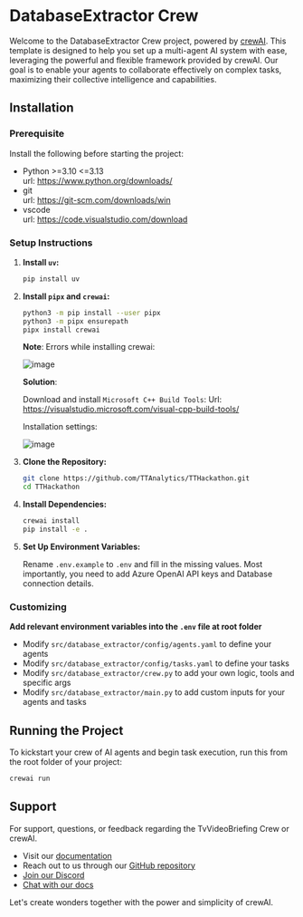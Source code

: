 # DatabaseExtractor Crew

Welcome to the DatabaseExtractor Crew project, powered by [crewAI](https://crewai.com). This template is designed to help you set up a multi-agent AI system with ease, leveraging the powerful and flexible framework provided by crewAI. Our goal is to enable your agents to collaborate effectively on complex tasks, maximizing their collective intelligence and capabilities.

## Installation

### Prerequisite

Install the following before starting the project:

- Python >=3.10 <=3.13<br>
  url: https://www.python.org/downloads/
- git<br>
  url: https://git-scm.com/downloads/win
- vscode<br>
  url: https://code.visualstudio.com/download

### Setup Instructions

1. **Install `uv`:**

   ```bash
   pip install uv
   ```
   
2. **Install `pipx` and `crewai`:**

   ```bash
   python3 -m pip install --user pipx
   python3 -m pipx ensurepath
   pipx install crewai
   ```

   **Note**: Errors while installing crewai:
   
   ![image](https://github.com/user-attachments/assets/15a63d94-417f-47e6-8f1a-db87a842efbf)

   **Solution**:
   
   Download and install `Microsoft C++ Build Tools`:
  Url: https://visualstudio.microsoft.com/visual-cpp-build-tools/

   Installation settings:
   
   ![image](https://github.com/user-attachments/assets/49f5f1d5-54eb-4b5e-bf03-a297fc69019e)

   
4. **Clone the Repository:**

   ```bash
   git clone https://github.com/TTAnalytics/TTHackathon.git
   cd TTHackathon
   ```

5. **Install Dependencies:**

   ```bash
   crewai install
   pip install -e .
   ```

6. **Set Up Environment Variables:**

   Rename `.env.example` to `.env` and fill in the missing values. Most importantly, you need to add Azure OpenAI API keys and Database connection details.


### Customizing

**Add relevant environment variables into the `.env` file at root folder**

- Modify `src/database_extractor/config/agents.yaml` to define your agents
- Modify `src/database_extractor/config/tasks.yaml` to define your tasks
- Modify `src/database_extractor/crew.py` to add your own logic, tools and specific args
- Modify `src/database_extractor/main.py` to add custom inputs for your agents and tasks

## Running the Project

To kickstart your crew of AI agents and begin task execution, run this from the root folder of your project:

```bash
crewai run
```

## Support

For support, questions, or feedback regarding the TvVideoBriefing Crew or crewAI.
- Visit our [documentation](https://docs.crewai.com)
- Reach out to us through our [GitHub repository](https://github.com/joaomdmoura/crewai)
- [Join our Discord](https://discord.com/invite/X4JWnZnxPb)
- [Chat with our docs](https://chatg.pt/DWjSBZn)

Let's create wonders together with the power and simplicity of crewAI.

